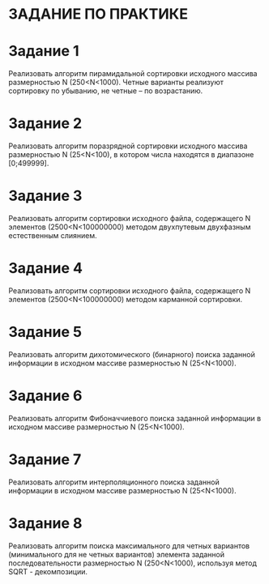 # ЗАДАНИЕ ПО ПРАКТИКЕ
# Задание 1
Реализовать алгоритм пирамидальной сортировки исходного массива
размерностью N (250<N<1000).
Четные варианты реализуют сортировку по убыванию, не четные – по
возрастанию.
# Задание 2
Реализовать алгоритм поразрядной сортировки исходного массива
размерностью N (25<N<100), в котором числа находятся в диапазоне
[0;499999].
# Задание 3
Реализовать алгоритм сортировки исходного файла, содержащего N
элементов (2500<N<100000000) методом двухпутевым двухфазным
естественным слиянием.
# Задание 4
Реализовать алгоритм сортировки исходного файла, содержащего N
элементов (2500<N<100000000) методом карманной сортировки.
# Задание 5
Реализовать алгоритм дихотомического (бинарного) поиска заданной
информации в исходном массиве размерностью N (25<N<1000).
# Задание 6
Реализовать алгоритм Фибоначчиевого поиска заданной информации в
исходном массиве размерностью N (25<N<1000).
# Задание 7 
Реализовать алгоритм интерполяционного поиска заданной
информации в исходном массиве размерностью N (25<N<1000). 
# Задание 8
Реализовать алгоритм поиска максимального для четных вариантов
(минимального для не четных вариантов) элемента заданной
последовательности размерностью N (250<N<1000), используя метод SQRT -
декомпозиции.
